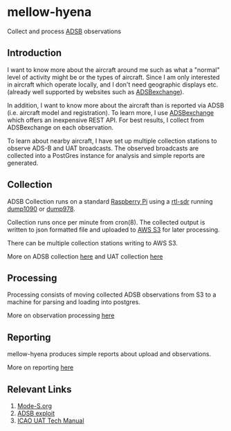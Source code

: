 mellow-hyena
=============

Collect and process [ADSB](https://en.wikipedia.org/wiki/Automatic_Dependent_Surveillance%E2%80%93Broadcast) observations

## Introduction
I want to know more about the aircraft around me such as what a "normal" level of activity might be or the types of aircraft.  Since I am only interested in aircraft which operate locally, and I don't need geographic displays etc. (already well supported by websites such as [ADSBexchange](https://adsbexchange.com/)).

In addition, I want to know more about the aircraft than is reported via ADSB (i.e. aircraft model and registration).  To learn more, I use [ADSBexchange](https://rapidapi.com/adsbx/api/adsbexchange-com1) which offers an inexpensive REST API.  For best results, I collect from ADSBexchange on each observation.

To learn about nearby aircraft, I have set up multiple collection stations to observe ADS-B and UAT broadcasts.  The observed broadcasts are collected into a PostGres instance for analysis and simple reports are generated.

## Collection
ADSB Collection runs on a standard [Raspberry Pi](https://www.raspberrypi.org/) using a [rtl-sdr](https://osmocom.org/projects/rtl-sdr/wiki/rtl-sdr) running [dump1090](https://github.com/antirez/dump1090) or [dump978](https://github.com/mutability/dump978).

Collection runs once per minute from cron(8).  The collected output is written to json formatted file and uploaded to [AWS S3](https://aws.amazon.com/pm/serv-s3) for later processing.

There can be multiple collection stations writing to AWS S3.

More on ADSB collection [here](https://github.com/guycole/mellow-hyena/tree/main/src/adsb-collect/README.md) and UAT collection [here](https://github.com/guycole/mellow-hyena/blob/main/src/uat-collect/README.md)

## Processing

Processing consists of moving collected ADSB observations from S3 to a machine for parsing and loading into postgres.  

More on observation processing [here](https://github.com/guycole/mellow-hyena/blob/main/src/back-end/README.md)

## Reporting

mellow-hyena produces simple reports about upload and observations.  

More on reporting [here](https://github.com/guycole/mellow-hyena/blob/main/src/back-end/README.md)

## Relevant Links

1. [Mode-S.org](https://mode-s.org)
1. [ADSB exploit](https://journals.open.tudelft.nl/joas/article/view/7229/5774)
1. [ICAO UAT Tech Manual](https://www.icao.int/safety/acp/Inactive%20working%20groups%20library/ACP-WG-C-UAT-4/UAT-SWG04-WP05%20-%20Draft%20Tech%20Manual-V0-4%20.pdf#search=UAT%20Tech%20Manual)
